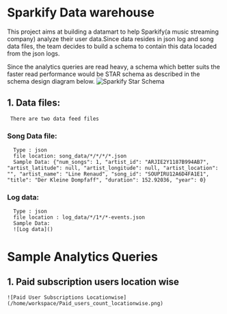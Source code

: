 # Sparkify Data warehouse
This project aims at building a datamart to help Sparkify(a music streaming company) analyze their user data.Since data resides in json log and song data files, the team decides to build a schema to contain this data locaded from the json logs.

Since the analytics queries are read heavy, a schema which better suits the faster read performance would be STAR schema as described in the schema design diagram below.
![Sparkify Star Schema]()

## 1. Data files:
     There are two data feed files
### Song Data file:
      Type : json
      file location: song_data/*/*/*/*.json
      Sample Data: {"num_songs": 1, "artist_id": "ARJIE2Y1187B994AB7", "artist_latitude": null, "artist_longitude": null, "artist_location": "", "artist_name": "Line Renaud", "song_id": "SOUPIRU12A6D4FA1E1", "title": "Der Kleine Dompfaff", "duration": 152.92036, "year": 0}
### Log data:
      Type : json
      file location : log_data/*/1*/*-events.json
      Sample Data:
      ![Log data]()
      
# Sample Analytics Queries
## 1. Paid subscription users location wise
    ![Paid User Subscriptions Locationwise](/home/workspace/Paid_users_count_locationwise.png)
